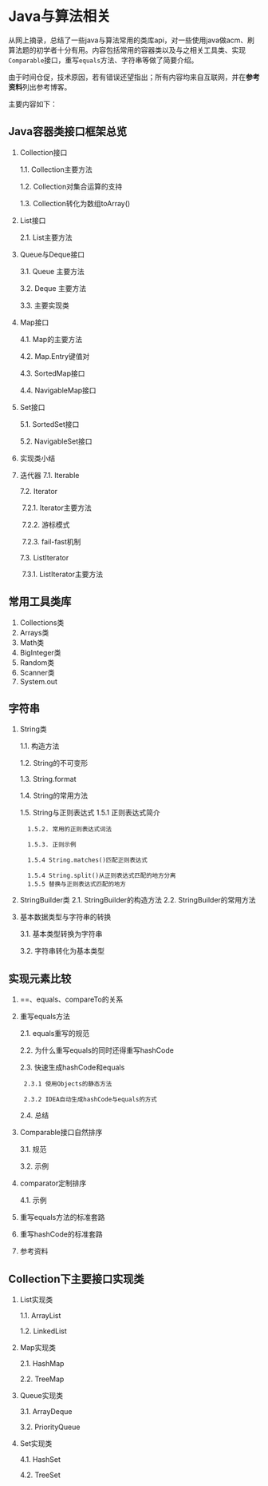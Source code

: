 # Java与算法相关

从网上摘录，总结了一些java与算法常用的类库api，对一些使用java做acm、刷算法题的初学者十分有用。内容包括常用的容器类以及与之相关工具类、实现`Comparable`接口，重写`equals`方法、字符串等做了简要介绍。

由于时间仓促，技术原因，若有错误还望指出；所有内容均来自互联网，并在**参考资料**列出参考博客。

主要内容如下：

## Java容器类接口框架总览

1. Collection接口 

   1.1. Collection主要方法 

   1.2. Collection对集合运算的支持 

   1.3. Collection转化为数组toArray() 

2. List接口 

   2.1. List主要方法 

3. Queue与Deque接口

   3.1. Queue 主要方法 

   3.2. Deque 主要方法

   3.3. 主要实现类

4. Map接口 

   4.1. Map的主要方法 

   4.2. Map.Entry键值对 

   4.3. SortedMap接口 

   4.4. NavigableMap接口

5. Set接口

   5.1. SortedSet接口 

   5.2. NavigableSet接口

6. 实现类小结

7. 迭代器
   7.1. Iterable

    7.2. Iterator  

   ​	7.2.1. Iterator主要方法

   ​	7.2.2. 游标模式

   ​	7.2.3. fail-fast机制 

   7.3. ListIterator 

   ​	7.3.1. ListIterator主要方法 

## 常用工具类库

1. Collections类 
2. Arrays类 
3. Math类 
4. BigInteger类 
5. Random类 
6. Scanner类 
7. System.out

## 字符串

1. String类 

   1.1. 构造方法

   1.2. String的不可变形 

   1.3. String.format 

   1.4. String的常用方法 

   1.5. String与正则表达式
    	 1.5.1 正则表达式简介    

    	 1.5.2. 常用的正则表达式词法      

    	 1.5.3. 正则示例     

    	 1.5.4 String.matches()匹配正则表达式    

    	 1.5.4 String.split()从正则表达式匹配的地方分离 
    	 1.5.5 替换与正则表达式匹配的地方

2. StringBuilder类 
   2.1. StringBuilder的构造方法
   2.2. StringBuilder的常用方法

3. 基本数据类型与字符串的转换

   3.1. 基本类型转换为字符串

   3.2. 字符串转化为基本类型

## 实现元素比较

1. ==、equals、compareTo的关系

2. 重写equals方法 

   2.1. equals重写的规范

   2.2. 为什么重写equals的同时还得重写hashCode

   2.3. 快速生成hashCode和equals

    	2.3.1 使用Objects的静态方法

     	2.3.2 IDEA自动生成hashCode与equals的方式

   2.4. 总结

3. Comparable接口自然排序

   3.1. 规范

   3.2. 示例

4. comparator定制排序 

   4.1. 示例

5. 重写equals方法的标准套路 

6. 重写hashCode的标准套路

7. 参考资料

## Collection下主要接口实现类

1. List实现类

   1.1. ArrayList

   1.2. LinkedList

2. Map实现类

   2.1. HashMap

   2.2. TreeMap

3. Queue实现类

   3.1. ArrayDeque

   3.2. PriorityQueue 

4. Set实现类

   4.1. HashSet

   4.2. TreeSet
